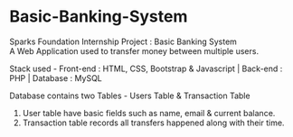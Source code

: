 # Basic-Banking-System
Sparks Foundation Internship Project : Basic Banking System  
A Web Application used to transfer money between multiple users.  

Stack used - 
Front-end : HTML, CSS, Bootstrap & Javascript | 
Back-end : PHP | 
Database : MySQL   

Database contains two Tables - Users Table & Transaction Table 
1. User table have basic fields such as name, email & current balance. 
2. Transaction table records all transfers happened along with their time.  

